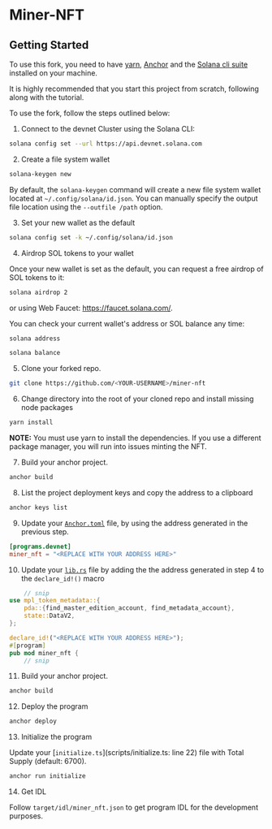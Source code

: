# Miner-NFT

## Getting Started

To use this fork, you need to have [yarn](https://yarnpkg.com/getting-started/install), [Anchor](https://www.anchor-lang.com/docs/installation) and the [Solana cli suite](https://solana.com/developers/guides/getstarted/setup-local-development) installed on your machine.

It is highly recommended that you start this project from scratch, following along with the tutorial.

To use the fork, follow the steps outlined below:

1. Connect to the devnet Cluster using the Solana CLI:

```bash
solana config set --url https://api.devnet.solana.com
```

2. Create a file system wallet

```bash
solana-keygen new
```

By default, the `solana-keygen` command will create a new file system wallet located at `~/.config/solana/id.json`. You can manually specify the output file location using the `--outfile /path` option.

3. Set your new wallet as the default

```bash
solana config set -k ~/.config/solana/id.json
```

4. Airdrop SOL tokens to your wallet

Once your new wallet is set as the default, you can request a free airdrop of SOL tokens to it:

```bash
solana airdrop 2
```

or using Web Faucet: https://faucet.solana.com/.

You can check your current wallet's address or SOL balance any time:

```bash
solana address
```

```bash
solana balance
```

5. Clone your forked repo.

```bash
git clone https://github.com/<YOUR-USERNAME>/miner-nft
```

6. Change directory into the root of your cloned repo and install missing node packages

```bash
yarn install
```

**NOTE:** You must use yarn to install the dependencies. If you use a different package manager, you will run into issues minting the NFT.

7. Build your anchor project.

```bash
anchor build
```

8. List the project deployment keys and copy the address to a clipboard

```bash
anchor keys list
```

9. Update your [`Anchor.toml`](Anchor.toml) file, by using the address generated in the previous step.

```toml
[programs.devnet]
miner_nft = "<REPLACE WITH YOUR ADDRESS HERE>"
```

10. Update your [`lib.rs`](programs/miner_nft/src/lib.rs) file by adding the the address generated in step 4 to the `declare_id!()` macro

```rust
    // snip
use mpl_token_metadata::{
    pda::{find_master_edition_account, find_metadata_account},
    state::DataV2,
};

declare_id!("<REPLACE WITH YOUR ADDRESS HERE>");
#[program]
pub mod miner_nft {
    // snip
```

11. Build your anchor project.

```bash
anchor build
```

12. Deploy the program

```bash
anchor deploy
```

13. Initialize the program

Update your [`initialize.ts`](scripts/initialize.ts: line 22) file with Total Supply (default: 6700).

```bash
anchor run initialize
```

14. Get IDL

Follow `target/idl/miner_nft.json` to get program IDL for the development purposes.
